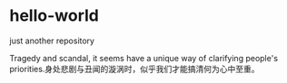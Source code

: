 # hello-world
just another repository

Tragedy and scandal, it seems have a unique way of clarifying people's priorities.身处悲剧与丑闻的漩涡时，似乎我们才能搞清何为心中至重。
